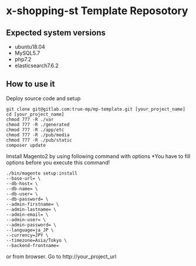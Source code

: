 # x-shopping-st Template Reposotory

## Expected system versions
- ubuntu18.04
- MySQL5.7
- php7.2
- elasticsearch7.6.2

## How to use it

Deploy source code and setup
```
git clone git@gitlab.com:true-mp/mp-template.git [your_project_name]
cd [your_project_name]
chmod 777 -R ./var
chmod 777 -R ./generated
chmod 777 -R ./app/etc
chmod 777 -R ./pub/media
chmod 777 -R ./pub/static
composer update
```

Imstall Magento2 by using following command with options
*You have to fill options before you execute this command!
```
./bin/magento setup:install
--base-url= \
--db-host= \
--db-name= \
--db-user= \
--db-password= \
--admin-firstname= \
--admin-lastname= \
--admin-email= \
--admin-user= \
--admin-password= \
--language=ja_JP \
--currency=JPY \
--timezone=Asia/Tokyo \
--backend-frontname=
```
or
from browser.
Go to http://your_project_url
